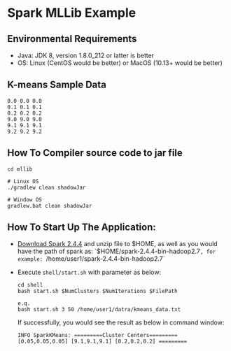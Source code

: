 # Spark MLLib Example

## Environmental Requirements

* Java: JDK 8, version 1.8.0_212 or latter is better
* OS: Linux (CentOS would be better) or MacOS (10.13+ would be better)

## K-means Sample Data

``` vim
0.0 0.0 0.0
0.1 0.1 0.1
0.2 0.2 0.2
9.0 9.0 9.0
9.1 9.1 9.1
9.2 9.2 9.2
```

## How To Compiler source code to jar file

```shell script
cd mllib

# Linux OS
./gradlew clean shadowJar

# Window OS
gradlew.bat clean shadowJar
``` 

## How To Start Up The Application:

* [Download Spark 2.4.4](https://www.apache.org/dyn/closer.lua/spark/spark-2.4.4/spark-2.4.4-bin-hadoop2.7.tgz) and unzip file to $HOME, as well as you would have the path of spark as: 
`$HOME/spark-2.4.4-bin-hadoop2.7`, for example: `/home/user1/spark-2.4.4-bin-hadoop2.7`
* Execute `shell/start.sh` with parameter as below:  
  ```shell script
  cd shell
  bash start.sh $NumClusters $NumIterations $FilePath
  
  e.q.
  bash start.sh 3 50 /home/user1/datra/kmeans_data.txt 
  ```
  
  If successfully, you would see the result as below in command window:
  ```shell script
  INFO SparkKMeans: =========Cluster Centers========= [0.05,0.05,0.05] [9.1,9.1,9.1] [0.2,0.2,0.2] =========
  ```
